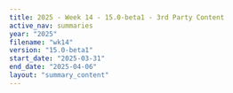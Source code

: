 ```yaml
---
title: 2025 - Week 14 - 15.0-beta1 - 3rd Party Content
active_nav: summaries
year: "2025"
filename: "wk14"
version: "15.0-beta1"
start_date: "2025-03-31"
end_date: "2025-04-06"
layout: "summary_content"
---
```

